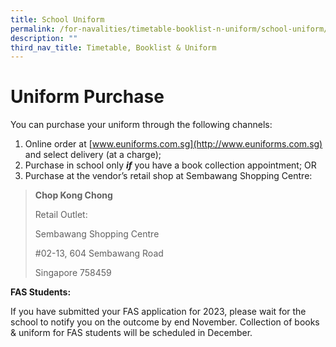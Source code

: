 ```yaml
---
title: School Uniform
permalink: /for-navalities/timetable-booklist-n-uniform/school-uniform/
description: ""
third_nav_title: Timetable, Booklist & Uniform
---
```

# Uniform Purchase

You can purchase your uniform through the following channels:

1.  Online order at [www.euniforms.com.sg](http://www.euniforms.com.sg) and select delivery (at a charge);
2.  Purchase in school only **_if_** you have a book collection appointment; OR
3.  Purchase at the vendor’s retail shop at Sembawang Shopping Centre:

> **Chop Kong Chong**
> 
> Retail Outlet:
> <p>Sembawang Shopping Centre 
><p> #02-13, 604 Sembawang Road 
> <p>Singapore 758459

**FAS Students:**

If you have submitted your FAS application for 2023, please wait for the school to notify you on the outcome by end November. Collection of books & uniform for FAS students will be scheduled in December.
